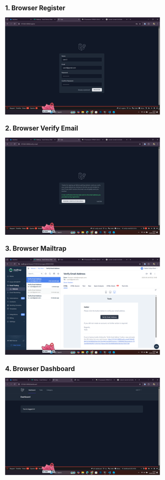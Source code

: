 ## 1. Browser Register
![alt text](<screenshot/tugas10/browser register.png>)

## 2. Browser Verify Email
![alt text](<screenshot/tugas10/verify email.png>)

## 3. Browser Mailtrap
![alt text](<screenshot/tugas10/browser mailtrap.png>)

## 4. Browser Dashboard
![alt text](<screenshot/tugas10/dashboard.png>)

